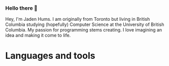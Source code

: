 ### Hello there 👋

Hey, I'm Jaden Hums. I am originally from Toronto but living in British Columbia studying (hopefully) Computer Science at the University of British Columbia. My passion for programming stems creating. I love imagining an idea and making it come to life. 

# Languages and tools
<!--
**Jaden51/Jaden51** is a ✨ _special_ ✨ repository because its `README.md` (this file) appears on your GitHub profile.

Here are some ideas to get you started:

- 🔭 I’m currently working on ...
- 🌱 I’m currently learning ...
- 👯 I’m looking to collaborate on ...
- 🤔 I’m looking for help with ...
- 💬 Ask me about ...
- 📫 How to reach me: ...
- 😄 Pronouns: ...
- ⚡ Fun fact: ...
-->

